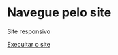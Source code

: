 # Navegue pelo site

Site responsivo
 
 <a href="(https://matheusdclima.github.io/website_instituto/)"> Execultar o site </a>
